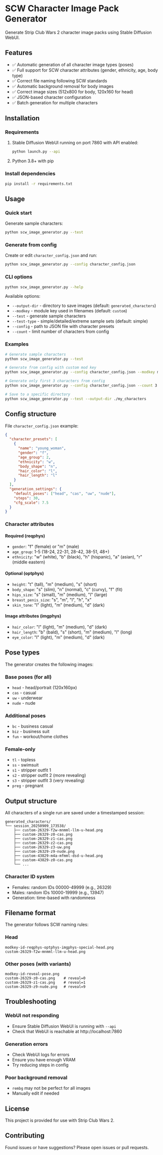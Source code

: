 # SCW Character Image Pack Generator

Generate Strip Club Wars 2 character image packs using Stable Diffusion WebUI.

## Features

- ✅ Automatic generation of all character image types (poses)
- ✅ Full support for SCW character attributes (gender, ethnicity, age, body type)
- ✅ Correct file naming following SCW standards
- ✅ Automatic background removal for body images
- ✅ Correct image sizes (512x800 for body, 120x160 for head)
- ✅ JSON-based character configuration
- ✅ Batch generation for multiple characters

## Installation

### Requirements

1. Stable Diffusion WebUI running on port 7860 with API enabled:
   ```bash
   python launch.py --api
   ```

2. Python 3.8+ with pip

### Install dependencies

```bash
pip install -r requirements.txt
```

## Usage

### Quick start

Generate sample characters:

```bash
python scw_image_generator.py --test
```

### Generate from config

Create or edit `character_config.json` and run:

```bash
python scw_image_generator.py --config character_config.json
```

### CLI options

```bash
python scw_image_generator.py --help
```

Available options:
- `--output-dir` - directory to save images (default: `generated_characters`)
- `--modkey` - module key used in filenames (default: `custom`)
- `--test` - generate sample characters
- `--test-type` - simple/detailed/extreme sample sets (default: simple)
- `--config` - path to JSON file with character presets
- `--count` - limit number of characters from config

### Examples

```bash
# Generate sample characters
python scw_image_generator.py --test

# Generate from config with custom mod key
python scw_image_generator.py --config character_config.json --modkey mymod

# Generate only first 3 characters from config
python scw_image_generator.py --config character_config.json --count 3

# Save to a specific directory
python scw_image_generator.py --test --output-dir ./my_characters
```

## Config structure

File `character_config.json` example:

```json
{
  "character_presets": [
    {
      "name": "young_woman",
      "gender": "f",
      "age_group": 2,
      "ethnicity": "w",
      "body_shape": "n",
      "hair_color": "l",
      "hair_length": "l"
    }
  ],
  "generation_settings": {
    "default_poses": ["head", "cas", "uw", "nude"],
    "steps": 30,
    "cfg_scale": 7.5
  }
}
```

### Character attributes

#### Required (reqphys)
- `gender`: "f" (female) or "m" (male)
- `age_group`: 1-5 (18-24, 22-31, 28-42, 38-51, 48+)
- `ethnicity`: "w" (white), "b" (black), "h" (hispanic), "a" (asian), "r" (middle eastern)

#### Optional (optphys)
- `height`: "t" (tall), "m" (medium), "s" (short)
- `body_shape`: "s" (slim), "n" (normal), "c" (curvy), "f" (fit)
- `hips_size`: "s" (small), "m" (medium), "l" (large)
- `breast_penis_size`: "s", "m", "l", "h", "x"
- `skin_tone`: "l" (light), "m" (medium), "d" (dark)

#### Image attributes (imgphys)
- `hair_color`: "l" (light), "m" (medium), "d" (dark)
- `hair_length`: "b" (bald), "s" (short), "m" (medium), "l" (long)
- `eye_color`: "l" (light), "m" (medium), "d" (dark)

## Pose types

The generator creates the following images:

### Base poses (for all)
- `head` - head/portrait (120x160px)
- `cas` - casual
- `uw` - underwear
- `nude` - nude

### Additional poses
- `bc` - business casual
- `biz` - business suit
- `fun` - workout/home clothes

### Female-only
- `tl` - topless
- `ss` - swimsuit
- `s1` - stripper outfit 1
- `s2` - stripper outfit 2 (more revealing)
- `s3` - stripper outfit 3 (very revealing)
- `preg` - pregnant

## Output structure

All characters of a single run are saved under a timestamped session:

```
generated_characters/
└── session_20250909_173538/
    ├── custom-26329-f2w-mnmml-llm-u-head.png
    ├── custom-26329-z0-cas.png
    ├── custom-26329-z1-cas.png
    ├── custom-26329-z2-cas.png
    ├── custom-26329-z3-uw.png
    ├── custom-26329-z9-nude.png
    ├── custom-43829-m4a-mfmml-dsd-u-head.png
    ├── custom-43829-z0-cas.png
    └── ...
```

### Character ID system
- Females: random IDs 00000-49999 (e.g., 26329)
- Males: random IDs 10000-19999 (e.g., 13947)
- Generation: time-based with randomness

## Filename format

The generator follows SCW naming rules:

### Head
```
modkey-id-reqphys-optphys-imgphys-special-head.png
custom-26329-f2w-mnmml-llm-u-head.png
```

### Other poses (with variants)
```
modkey-id-reveal-pose.png
custom-26329-z0-cas.png    # reveal=0
custom-26329-z1-cas.png    # reveal=1
custom-26329-z9-nude.png   # reveal=9
```

## Troubleshooting

### WebUI not responding
- Ensure Stable Diffusion WebUI is running with `--api`
- Check that WebUI is reachable at http://localhost:7860

### Generation errors
- Check WebUI logs for errors
- Ensure you have enough VRAM
- Try reducing steps in config

### Poor background removal
- `rembg` may not be perfect for all images
- Manually edit if needed

## License

This project is provided for use with Strip Club Wars 2.

## Contributing

Found issues or have suggestions? Please open issues or pull requests.
